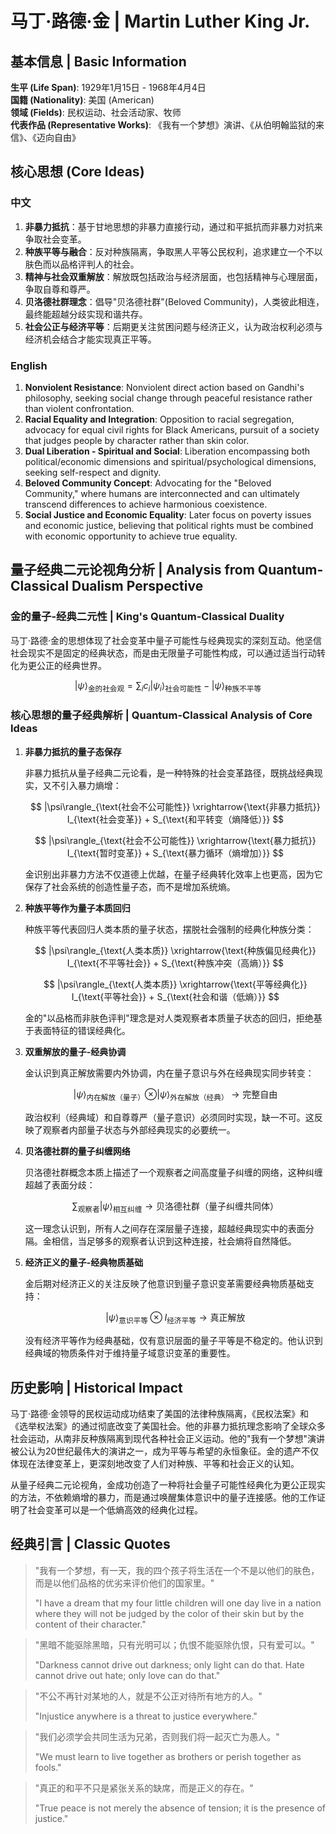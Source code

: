 # 马丁·路德·金 | Martin Luther King Jr.

## 基本信息 | Basic Information

**生平 (Life Span)**: 1929年1月15日 - 1968年4月4日  
**国籍 (Nationality)**: 美国 (American)  
**领域 (Fields)**: 民权运动、社会活动家、牧师  
**代表作品 (Representative Works)**: 《我有一个梦想》演讲、《从伯明翰监狱的来信》、《迈向自由》

## 核心思想 (Core Ideas)

### 中文
1. **非暴力抵抗**：基于甘地思想的非暴力直接行动，通过和平抵抗而非暴力对抗来争取社会变革。
2. **种族平等与融合**：反对种族隔离，争取黑人平等公民权利，追求建立一个不以肤色而以品格评判人的社会。
3. **精神与社会双重解放**：解放既包括政治与经济层面，也包括精神与心理层面，争取自尊和尊严。
4. **贝洛德社群理念**：倡导"贝洛德社群"(Beloved Community)，人类彼此相连，最终能超越分歧实现和谐共存。
5. **社会公正与经济平等**：后期更关注贫困问题与经济正义，认为政治权利必须与经济机会结合才能实现真正平等。

### English
1. **Nonviolent Resistance**: Nonviolent direct action based on Gandhi's philosophy, seeking social change through peaceful resistance rather than violent confrontation.
2. **Racial Equality and Integration**: Opposition to racial segregation, advocacy for equal civil rights for Black Americans, pursuit of a society that judges people by character rather than skin color.
3. **Dual Liberation - Spiritual and Social**: Liberation encompassing both political/economic dimensions and spiritual/psychological dimensions, seeking self-respect and dignity.
4. **Beloved Community Concept**: Advocating for the "Beloved Community," where humans are interconnected and can ultimately transcend differences to achieve harmonious coexistence.
5. **Social Justice and Economic Equality**: Later focus on poverty issues and economic justice, believing that political rights must be combined with economic opportunity to achieve true equality.

## 量子经典二元论视角分析 | Analysis from Quantum-Classical Dualism Perspective

### 金的量子-经典二元性 | King's Quantum-Classical Duality

马丁·路德·金的思想体现了社会变革中量子可能性与经典现实的深刻互动。他坚信社会现实不是固定的经典状态，而是由无限量子可能性构成，可以通过适当行动转化为更公正的经典世界。

$$
|\psi\rangle_{\text{金的社会观}} = \sum_i c_i|\psi_i\rangle_{\text{社会可能性}} - |\psi\rangle_{\text{种族不平等}}
$$

### 核心思想的量子经典解析 | Quantum-Classical Analysis of Core Ideas

1. **非暴力抵抗的量子态保存**

   非暴力抵抗从量子经典二元论看，是一种特殊的社会变革路径，既挑战经典现实，又不引入暴力熵增：

   $$
   |\psi\rangle_{\text{社会不公可能性}} \xrightarrow{\text{非暴力抵抗}} I_{\text{社会变革}} + S_{\text{和平转变（熵降低）}}
   $$

   $$
   |\psi\rangle_{\text{社会不公可能性}} \xrightarrow{\text{暴力抵抗}} I_{\text{暂时变革}} + S_{\text{暴力循环（熵增加）}}
   $$

   金识别出非暴力方法不仅道德上优越，在量子经典转化效率上也更高，因为它保存了社会系统的创造性量子态，而不是增加系统熵。

2. **种族平等作为量子本质回归**

   种族平等代表回归人类本质的量子状态，摆脱社会强制的经典化种族分类：

   $$
   |\psi\rangle_{\text{人类本质}} \xrightarrow{\text{种族偏见经典化}} I_{\text{不平等社会}} + S_{\text{种族冲突（高熵）}}
   $$

   $$
   |\psi\rangle_{\text{人类本质}} \xrightarrow{\text{平等经典化}} I_{\text{平等社会}} + S_{\text{社会和谐（低熵）}}
   $$

   金的"以品格而非肤色评判"理念是对人类观察者本质量子状态的回归，拒绝基于表面特征的错误经典化。

3. **双重解放的量子-经典协调**

   金认识到真正解放需要内外协调，内在量子意识与外在经典现实同步转变：

   $$
   |\psi\rangle_{\text{内在解放（量子）}} \otimes |\psi\rangle_{\text{外在解放（经典）}} \rightarrow \text{完整自由}
   $$

   政治权利（经典域）和自尊尊严（量子意识）必须同时实现，缺一不可。这反映了观察者内部量子状态与外部经典现实的必要统一。

4. **贝洛德社群的量子纠缠网络**

   贝洛德社群概念本质上描述了一个观察者之间高度量子纠缠的网络，这种纠缠超越了表面分歧：

   $$
   \sum_{\text{观察者}} |\psi\rangle_{\text{相互纠缠}} \rightarrow \text{贝洛德社群（量子纠缠共同体）}
   $$

   这一理念认识到，所有人之间存在深层量子连接，超越经典现实中的表面分隔。金相信，当足够多的观察者认识到这种连接，社会熵将自然降低。

5. **经济正义的量子-经典物质基础**

   金后期对经济正义的关注反映了他意识到量子意识变革需要经典物质基础支持：

   $$
   |\psi\rangle_{\text{意识平等}} \otimes I_{\text{经济平等}} \rightarrow \text{真正解放}
   $$

   没有经济平等作为经典基础，仅有意识层面的量子平等是不稳定的。他认识到经典域的物质条件对于维持量子域意识变革的重要性。

## 历史影响 | Historical Impact

马丁·路德·金领导的民权运动成功结束了美国的法律种族隔离，《民权法案》和《选举权法案》的通过彻底改变了美国社会。他的非暴力抵抗理念影响了全球众多社会运动，从南非反种族隔离到现代各种社会正义运动。他的"我有一个梦想"演讲被公认为20世纪最伟大的演讲之一，成为平等与希望的永恒象征。金的遗产不仅体现在法律变革上，更深刻地改变了人们对种族、平等和社会正义的认知。

从量子经典二元论视角，金成功创造了一种将社会量子可能性经典化为更公正现实的方法，不依赖熵增的暴力，而是通过唤醒集体意识中的量子连接感。他的工作证明了社会变革可以是一个低熵高效的经典化过程。

## 经典引言 | Classic Quotes

> "我有一个梦想，有一天，我的四个孩子将生活在一个不是以他们的肤色，而是以他们品格的优劣来评价他们的国家里。"
> 
> "I have a dream that my four little children will one day live in a nation where they will not be judged by the color of their skin but by the content of their character."

> "黑暗不能驱除黑暗，只有光明可以；仇恨不能驱除仇恨，只有爱可以。"
> 
> "Darkness cannot drive out darkness; only light can do that. Hate cannot drive out hate; only love can do that."

> "不公不再针对某地的人，就是不公正对待所有地方的人。"
> 
> "Injustice anywhere is a threat to justice everywhere."

> "我们必须学会共同生活为兄弟，否则我们将一起灭亡为愚人。"
> 
> "We must learn to live together as brothers or perish together as fools."

> "真正的和平不只是紧张关系的缺席，而是正义的存在。"
> 
> "True peace is not merely the absence of tension; it is the presence of justice." 